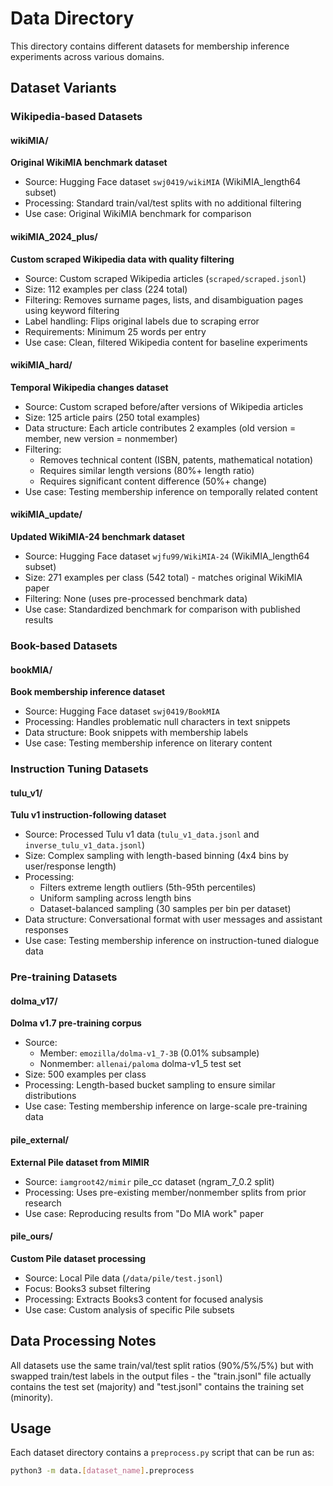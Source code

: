 # Data Directory

This directory contains different datasets for membership inference experiments across various domains.

## Dataset Variants

### Wikipedia-based Datasets

#### wikiMIA/
**Original WikiMIA benchmark dataset**
- Source: Hugging Face dataset `swj0419/wikiMIA` (WikiMIA_length64 subset)
- Processing: Standard train/val/test splits with no additional filtering
- Use case: Original WikiMIA benchmark for comparison

#### wikiMIA_2024_plus/
**Custom scraped Wikipedia data with quality filtering**
- Source: Custom scraped Wikipedia articles (`scraped/scraped.jsonl`)
- Size: 112 examples per class (224 total)
- Filtering: Removes surname pages, lists, and disambiguation pages using keyword filtering
- Label handling: Flips original labels due to scraping error
- Requirements: Minimum 25 words per entry
- Use case: Clean, filtered Wikipedia content for baseline experiments

#### wikiMIA_hard/
**Temporal Wikipedia changes dataset**
- Source: Custom scraped before/after versions of Wikipedia articles
- Size: 125 article pairs (250 total examples)
- Data structure: Each article contributes 2 examples (old version = member, new version = nonmember)
- Filtering: 
  - Removes technical content (ISBN, patents, mathematical notation)
  - Requires similar length versions (80%+ length ratio)
  - Requires significant content difference (50%+ change)
- Use case: Testing membership inference on temporally related content

#### wikiMIA_update/
**Updated WikiMIA-24 benchmark dataset**
- Source: Hugging Face dataset `wjfu99/WikiMIA-24` (WikiMIA_length64 subset)
- Size: 271 examples per class (542 total) - matches original WikiMIA paper
- Filtering: None (uses pre-processed benchmark data)
- Use case: Standardized benchmark for comparison with published results

### Book-based Datasets

#### bookMIA/
**Book membership inference dataset**
- Source: Hugging Face dataset `swj0419/BookMIA`
- Processing: Handles problematic null characters in text snippets
- Data structure: Book snippets with membership labels
- Use case: Testing membership inference on literary content

### Instruction Tuning Datasets

#### tulu_v1/
**Tulu v1 instruction-following dataset**
- Source: Processed Tulu v1 data (`tulu_v1_data.jsonl` and `inverse_tulu_v1_data.jsonl`)
- Size: Complex sampling with length-based binning (4x4 bins by user/response length)
- Processing: 
  - Filters extreme length outliers (5th-95th percentiles)
  - Uniform sampling across length bins
  - Dataset-balanced sampling (30 samples per bin per dataset)
- Data structure: Conversational format with user messages and assistant responses
- Use case: Testing membership inference on instruction-tuned dialogue data

### Pre-training Datasets

#### dolma_v17/
**Dolma v1.7 pre-training corpus**
- Source: 
  - Member: `emozilla/dolma-v1_7-3B` (0.01% subsample)
  - Nonmember: `allenai/paloma` dolma-v1_5 test set
- Size: 500 examples per class
- Processing: Length-based bucket sampling to ensure similar distributions
- Use case: Testing membership inference on large-scale pre-training data

#### pile_external/
**External Pile dataset from MIMIR**
- Source: `iamgroot42/mimir` pile_cc dataset (ngram_7_0.2 split)
- Processing: Uses pre-existing member/nonmember splits from prior research
- Use case: Reproducing results from "Do MIA work" paper

#### pile_ours/
**Custom Pile dataset processing**
- Source: Local Pile data (`/data/pile/test.jsonl`)
- Focus: Books3 subset filtering
- Processing: Extracts Books3 content for focused analysis
- Use case: Custom analysis of specific Pile subsets

## Data Processing Notes

All datasets use the same train/val/test split ratios (90%/5%/5%) but with swapped train/test labels in the output files - the "train.jsonl" file actually contains the test set (majority) and "test.jsonl" contains the training set (minority).

## Usage

Each dataset directory contains a `preprocess.py` script that can be run as:
```bash
python3 -m data.[dataset_name].preprocess
```